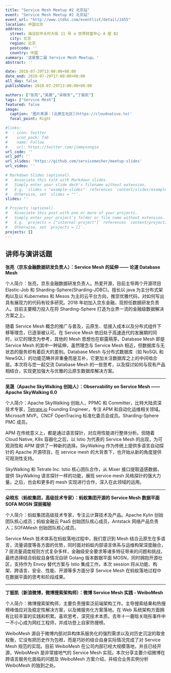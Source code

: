 ```yaml
---
title: "Service Mesh Meetup #2 北京站"
event: "Service Mesh Meetup #2 北京站"
event_url: "http://www.itdks.com/eventlist/detail/2455"
location: 中国北京
address:
  street: 海淀区中关村大街 11 号 e 世界财富中心 A 座 B2
  city: 北京
  region: 北京
  postcode: ''
  country: 中国
summary: '这是第二届 Service Mesh Meetup。'
abstract: ''

date: 2018-07-29T13:00:00+08:00
date_end: 2018-07-29T17:00:00+08:00
all_day: false
publishDate: 2018-07-29T13:00:00+08:00

authors: ["张亮","吴晟","朵晓东","丁振凯"]
tags: ["Service Mesh"]
featured: false
image:
  caption: '图片来源：[云原生社区](https://cloudnative.to)'
  focal_point: Right

#links:
#  - icon: twitter
#    icon_pack: fab
#    name: Follow
#    url: https://twitter.com/jimmysongio
url_code: ''
url_pdf: ''
url_slides: 'https://github.com/servicemesher/meetup-slides'
url_video: ''

# Markdown Slides (optional).
#   Associate this talk with Markdown slides.
#   Simply enter your slide deck's filename without extension.
#   E.g. `slides = "example-slides"` references `content/slides/example-slides.md`.
#   Otherwise, set `slides = ""`.
slides: ''

# Projects (optional).
#   Associate this post with one or more of your projects.
#   Simply enter your project's folder or file name without extension.
#   E.g. `projects = ["internal-project"]` references `content/project/deep-learning/index.md`.
#   Otherwise, set `projects = []`.
projects: []
---
```


## 讲师与演讲话题

**张亮（京东金融数据研发负责人）：Service Mesh 的延伸 —— 论道 Database Mesh**

个人简介：张亮，京东金融数据研发负责人。热爱开源，目前主导两个开源项目 Elastic-Job 和 Sharding-Sphere(Sharding-JDBC)。擅长以 java 为主分布式架构以及以 Kubernetes 和 Mesos 为主的云平台方向，推崇优雅代码，对如何写出具有展现力的代码有较多研究。2018 年初加入京东金融，现担任数据研发负责人。目前主要精力投入在将 Sharding-Sphere 打造为业界一流的金融级数据解决方案之上。

随着 Service Mesh 概念的推广与普及，云原生、低接入成本以及分布式组件下移等理念，已逐渐被认可。在 Service Mesh 依旧处于高速迭代的发展期的同时，以它的理念为参考，其他的 Mesh 思想也在崭露萌芽。Database Mesh 即是 Service Mesh 的其中一种延伸，虽然理念与 Service Mesh 相近，但数据库与无状态的服务却有着巨大的差别。Database Mesh 与分布式数据库（如 NoSQL 和 NewSQL）的功能范畴并非重叠而是互补，它更加关注数据库之上的中间啮合层。本次将与您一起交流 Database Mesh 的一些思考，以及探讨如何与现有产品相结合，实现更加强大与优雅的云原生数据库解决方案。

---

**吴晟（Apache SkyWalking 创始人）：Observability on Service Mesh —— Apache SkyWalking 6.0**

个人简介：Apache SkyWalking 创始人，PPMC 和 Committer，比特大陆资深技术专家，[Tetrate.io](http://tetrate.io/) Founding Engineer，专注 APM 和自动化运维相关领域。Microsoft MVP。CNCF OpenTracing 标准化委员会成员。Sharding-Sphere PMC 成员。

APM 在传统意义上，都是通过语言探针，对应用性能进行整体分析。但随着 Cloud Native, K8s 容器化之后，以 Istio 为代表的 Service Mesh 的出现，为可观测性和 APM 提供了一种新的选择。SkyWalking 作为传统上提供多语言自动探针的 Apache 开源项目，在 service mesh 的大背景下，也开始从新的角度提供可观测性支持。

SkyWalking 和 Tetrate Inc. Istio 核心团队合作，从 Mixer 接口提取遥感数据，提供 SkyWalking 语言探针一样的功能，展现 service mesh 风格探针的强大力量。之后，也会和更多的 mesh 实现进行合作，深入在此领域的运用。

---

**朵晓东（蚂蚁集团，高级技术专家）：蚂蚁集团开源的 Service Mesh 数据平面 SOFA MOSN 深层揭秘**

个人简介：蚂蚁集团高级技术专家，专注云计算技术及产品。Apache Kylin 创始团队核心成员；蚂蚁金融云 PaaS 创始团队核心成员，Antstack 网络产品负责人；SOFAMesh 创始团队核心成员。

Service Mesh 技术体系在蚂蚁落地过程中，我们意识到 Mesh 结合云原生在多语言，流量调度等各方面的优势，同时面对蚂蚁内部语言体系与运维构架深度融合，7 层流量调度规则方式复杂多样，金融级安全要求等诸多特征带来的问题和挑战，最终选择结合蚂蚁自身情况自研 Golang 版本数据平面 MOSN，同时拥抱开源社区，支持作为 Envoy 替代方案与 Istio 集成工作。本次 session 将从功能、构架、跨语言、安全、性能、开源等多方面分享 Service Mesh 在蚂蚁落地过程中在数据平面的思考和阶段成果。

---

**丁振凯（新浪微博，微博搜索架构师）：微博 Service Mesh 实践 - WeiboMesh**

个人简介：微博搜索架构师，主要负责搜索泛前端架构工作。主导搜索结果和热搜榜峰值应对及稳定性解决方案，以及微服务化方案落地。在 Web 系统架构方面拥有比较丰富的实践和积累。喜欢思考，深究技术本质。去年十一鹿晗关晓彤事件中一不小心成为网红工程师，并成功登上自家热搜榜。

WeiboMesh 源自于微博内部对异构体系服务化的强烈需求以及对历史沉淀的取舍权衡，它没有把历史作为包袱，而是巧妙的结合自身实际情况完成了对 Service Mesh 规范的实现。目前 WeiboMesh 在公司内部已经大规模落地，并且已经开源，WeiboMesh 是非常接地气的 Service Mesh 实现。本次分享主要介绍微博在跨语言服务化面临的问题及 WeiboMesh 方案介绍，并结合业务实例分析 WeiboMesh 的独到之处。
